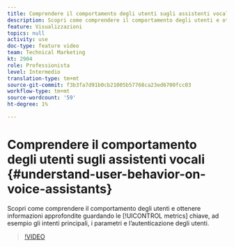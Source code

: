 ```yaml
---
title: Comprendere il comportamento degli utenti sugli assistenti vocali
description: Scopri come comprendere il comportamento degli utenti e ottenere informazioni approfondite guardando metriche chiave come intenti principali, parametri e autenticazione degli utenti.
feature: Visualizzazioni
topics: null
activity: use
doc-type: feature video
team: Technical Marketing
kt: 2904
role: Professionista
level: Intermedio
translation-type: tm+mt
source-git-commit: f3b3fa7d91b0cb21005b57768ca23ed6700fcc03
workflow-type: tm+mt
source-wordcount: '59'
ht-degree: 1%

---
```



# Comprendere il comportamento degli utenti sugli assistenti vocali {#understand-user-behavior-on-voice-assistants}

Scopri come comprendere il comportamento degli utenti e ottenere informazioni approfondite guardando le [!UICONTROL metrics] chiave, ad esempio gli intenti principali, i parametri e l’autenticazione degli utenti.

>[!VIDEO](https://video.tv.adobe.com/v/27227/?quality=9)
